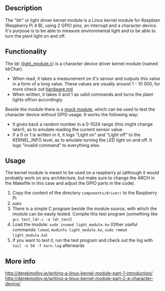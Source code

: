 ## Description
The "ldr" or light driver kernel module is a Linux kernel module for Raspbian (Raspberry Pi 4 B), using 2 GPIO pins, an interrupt and a character device.
It's purpose is to be able to measure environmental light and to be able to turn the plant light on and off.

## Functionality
The ldr ([light_module.c](../components/driver/light_module.c)) is a character device driver kernel module (named ldrChar).
- When read, it takes a measurement on it's sensor and outputs this value in a form of a long value. These values are usually around 1 - 10 000, for more check out [hardware.md](./hardware.md)
- When written, it takes 0 and 1 as valid commands and turns the plant lights off/on accordingly.

Beside the module there is a [mock module](../components/driver/mock_light_module.c), which can be used to test the character device without GPIO usage. It works the following way:
- It gives back a random number in a 0-1024 range (this might change later!), as to emulate reading the current sensor value.
- If a 0 or 1 is written in it, it logs "Light on" and "Light off" to the KERNEL_INFO level, as to emulate turning the LED light on and off. It logs "invalid command" to everything else.

## Usage
The kernel module is meant to be used on a raspberry pi (although it would probably work on any architecture, but make sure to change the ARCH in the Makefile in this case and adjust the GPIO parts in the code).
1. Copy the content of the directory `components/driver/` to the Raspberry Pi
2. `make` 
3. There is a simple C program beside the module source, with which the module can be easily tested. Compile this test program (something like `gcc test_ldr.c -o ldr_test`)
4. Load the module: `sudo insmod light_module.ko` (Other useful commands: `lsmod`, `modinfo light_module.ko`, `sudo rmmod light_module.ko`)
5. If you want to test it, run the test program and check out the log with `tail -n 50 -f kern.log` afterwards

## More info
http://derekmolloy.ie/writing-a-linux-kernel-module-part-1-introduction/
http://derekmolloy.ie/writing-a-linux-kernel-module-part-2-a-character-device/
